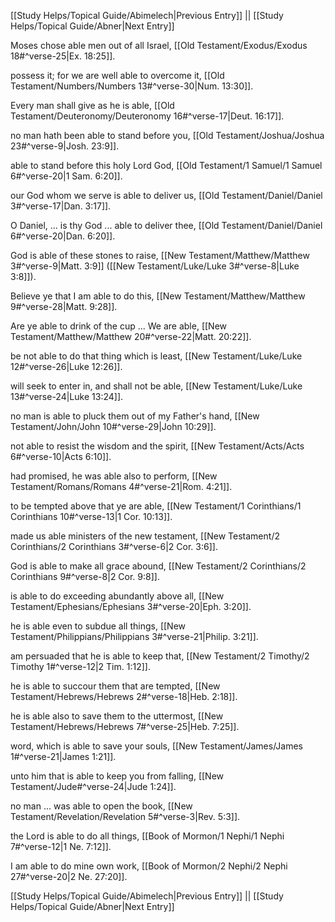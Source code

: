 [[Study Helps/Topical Guide/Abimelech|Previous Entry]]  ||  [[Study Helps/Topical Guide/Abner|Next Entry]]

 Moses chose able men out of all Israel, [[Old Testament/Exodus/Exodus 18#^verse-25|Ex. 18:25]].

 possess it; for we are well able to overcome it, [[Old Testament/Numbers/Numbers 13#^verse-30|Num. 13:30]].

 Every man shall give as he is able, [[Old Testament/Deuteronomy/Deuteronomy 16#^verse-17|Deut. 16:17]].

 no man hath been able to stand before you, [[Old Testament/Joshua/Joshua 23#^verse-9|Josh. 23:9]].

 able to stand before this holy Lord God, [[Old Testament/1 Samuel/1 Samuel 6#^verse-20|1 Sam. 6:20]].

 our God whom we serve is able to deliver us, [[Old Testament/Daniel/Daniel 3#^verse-17|Dan. 3:17]].

 O Daniel, ... is thy God ... able to deliver thee, [[Old Testament/Daniel/Daniel 6#^verse-20|Dan. 6:20]].

 God is able of these stones to raise, [[New Testament/Matthew/Matthew 3#^verse-9|Matt. 3:9]] ([[New Testament/Luke/Luke 3#^verse-8|Luke 3:8]]).

 Believe ye that I am able to do this, [[New Testament/Matthew/Matthew 9#^verse-28|Matt. 9:28]].

 Are ye able to drink of the cup ... We are able, [[New Testament/Matthew/Matthew 20#^verse-22|Matt. 20:22]].

 be not able to do that thing which is least, [[New Testament/Luke/Luke 12#^verse-26|Luke 12:26]].

 will seek to enter in, and shall not be able, [[New Testament/Luke/Luke 13#^verse-24|Luke 13:24]].

 no man is able to pluck them out of my Father's hand, [[New Testament/John/John 10#^verse-29|John 10:29]].

 not able to resist the wisdom and the spirit, [[New Testament/Acts/Acts 6#^verse-10|Acts 6:10]].

 had promised, he was able also to perform, [[New Testament/Romans/Romans 4#^verse-21|Rom. 4:21]].

 to be tempted above that ye are able, [[New Testament/1 Corinthians/1 Corinthians 10#^verse-13|1 Cor. 10:13]].

 made us able ministers of the new testament, [[New Testament/2 Corinthians/2 Corinthians 3#^verse-6|2 Cor. 3:6]].

 God is able to make all grace abound, [[New Testament/2 Corinthians/2 Corinthians 9#^verse-8|2 Cor. 9:8]].

 is able to do exceeding abundantly above all, [[New Testament/Ephesians/Ephesians 3#^verse-20|Eph. 3:20]].

 he is able even to subdue all things, [[New Testament/Philippians/Philippians 3#^verse-21|Philip. 3:21]].

 am persuaded that he is able to keep that, [[New Testament/2 Timothy/2 Timothy 1#^verse-12|2 Tim. 1:12]].

 he is able to succour them that are tempted, [[New Testament/Hebrews/Hebrews 2#^verse-18|Heb. 2:18]].

 he is able also to save them to the uttermost, [[New Testament/Hebrews/Hebrews 7#^verse-25|Heb. 7:25]].

 word, which is able to save your souls, [[New Testament/James/James 1#^verse-21|James 1:21]].

 unto him that is able to keep you from falling, [[New Testament/Jude#^verse-24|Jude 1:24]].

 no man ... was able to open the book, [[New Testament/Revelation/Revelation 5#^verse-3|Rev. 5:3]].

 the Lord is able to do all things, [[Book of Mormon/1 Nephi/1 Nephi 7#^verse-12|1 Ne. 7:12]].

 I am able to do mine own work, [[Book of Mormon/2 Nephi/2 Nephi 27#^verse-20|2 Ne. 27:20]].

[[Study Helps/Topical Guide/Abimelech|Previous Entry]]  ||  [[Study Helps/Topical Guide/Abner|Next Entry]]